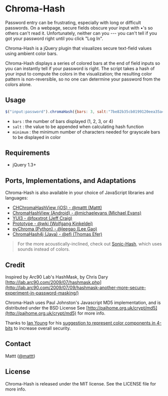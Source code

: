 # Chroma-Hash

Password entry can be frustrating, 
especially with long or difficult passwords. 
On a webpage, secure fields obscure your input with •'s so others can't read it. 
Unfortunately, neither can you --- 
you can't tell if you got your password right until you click "Log In".

Chroma-Hash is a jQuery plugin that visualizes secure text-field values using ambient color bars.

Chroma-Hash displays a series of colored bars at the end of field inputs 
so you can instantly tell if your password is right. 
The script takes a hash of your input to compute the colors in the visualization;
the resulting color pattern is non-reversible, 
so no one can determine your password from the colors alone.

## Usage

```javascript
$("input:password").chromaHash({bars: 3, salt:"7be82b35cb0199120eea35a4507c9acf", minimum:6});
```

- `bars` : the number of bars displayed (1, 2, 3, or 4)
- `salt` : the value to be appended when calculating hash function
- `minimum` : the minimum number of characters needed for grayscale bars to be displayed in color

## Requirements

- jQuery 1.3+

## Ports, Implementations, and Adaptations

Chroma-Hash is also available in your choice of JavaScript libraries and languages:

- [CHChromaHashView (iOS) - @mattt (Mattt)](https://github.com/mattt/CHChromaHashView)
- [ChromaHashView (Android) - @michaelevans (Michael Evans)](https://github.com/MichaelEvans/ChromaHashView)
- [YUI3 - @foxxtrot (Jeff Craig)](http://github.com/foxxtrot/Chroma-Hash)
- [Prototype - @wki (Wolfgang Kinkeldei)](http://github.com/wki/Chroma-Hash)
- [pyChroma (Python) - @leegao (Lee Gao)](http://github.com/leegao/pyChroma)
- [ChromaHash4j (Java) - @efi (Thomas Efer)](http://github.com/efi/ChromaHash4j)

> For the more acoustically-inclined, 
> check out [Sonic-Hash](http://mattt.github.com/Sonic-Hash/), 
> which uses sounds instead of colors.

## Credit

Inspired by Arc90 Lab's HashMask, by Chris Dary
[http://lab.arc90.com/2009/07/hashmask.php](http://lab.arc90.com/2009/07/09/hashmask-another-more-secure-experiment-in-password-masking/)

Chroma-Hash uses Paul Johnston's Javascript MD5 implementation, and is distributed under the BSD License
See [http://pajhome.org.uk/crypt/md5](http://pajhome.org.uk/crypt/md5) for more info.

Thanks to [Ian Young](http://www.iangreenleaf.com/) for his [suggestion to represent color components in 4-bits](http://blog.iangreenleaf.com/2009/08/making-chroma-hash-less-leaky.html) to increase overall security.

## Contact

Mattt ([@mattt](https://twitter.com/mattt))

## License

Chroma-Hash is released under the MIT license. 
See the LICENSE file for more info.
